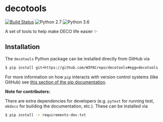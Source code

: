 # decotools

[![Build Status](https://travis-ci.org/WIPACrepo/decotools.svg?branch=set_up_travis)](https://travis-ci.org/WIPACrepo/decotools)
![Python 2.7](https://img.shields.io/badge/python-2.7-blue.svg)
![Python 3.6](https://img.shields.io/badge/python-3.6-blue.svg)

A set of tools to help make DECO life easier :sparkles:

## Installation

The `decotools` Python package can be installed directly from GitHub via

```bash
$ pip install git+https://github.com/WIPACrepo/decotools#egg=decotools
```

For more information on how `pip` interacts with version control systems (like GitHub) see [this section of the pip documentation](https://pip.pypa.io/en/stable/reference/pip_install/#vcs-support).


**Note for contributers:**

There are extra dependencies for developers (e.g. `pytest` for running test, `mkdocs` for building the documentation, etc.). These can be installed via

```bash
$ pip install -r requirements-dev.txt
```
